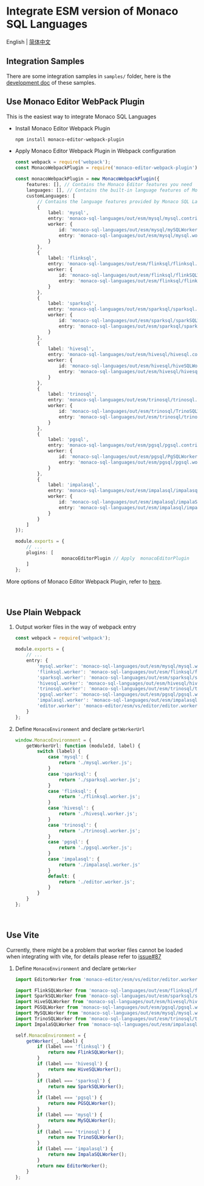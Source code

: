 # Integrate ESM version of Monaco SQL Languages

English | [简体中文](./integrate-esm.zh-CN.md)

## Integration Samples
There are some integration samples in `samples/` folder, here is the [development doc](../samples/README.md) of these samples.


## Use Monaco Editor WebPack Plugin
This is the easiest way to integrate Monaco SQL Languages

-   Install Monaco Editor Webpack Plugin

    ```bash
    npm install monaco-editor-webpack-plugin
    ```

-   Apply Monaco Editor Webpack Plugin in Webpack configuration

    ```typescript
    const webpack = require('webpack');
    const MonacoWebpackPlugin = require('monaco-editor-webpack-plugin');

    const monacoWebpackPlugin = new MonacoWebpackPlugin({
        features: [], // Contains the Monaco Editor features you need
        languages: [], // Contains the built-in language features of Monaco Editor you need
        customLanguages: [
            // Contains the language features provided by Monaco SQL Languages
            {
                label: 'mysql',
                entry: 'monaco-sql-languages/out/esm/mysql/mysql.contribution',
                worker: {
                    id: 'monaco-sql-languages/out/esm/mysql/mySQLWorker',
                    entry: 'monaco-sql-languages/out/esm/mysql/mysql.worker'
                }
            },
            {
                label: 'flinksql',
                entry: 'monaco-sql-languages/out/esm/flinksql/flinksql.contribution',
                worker: {
                    id: 'monaco-sql-languages/out/esm/flinksql/flinkSQLWorker',
                    entry: 'monaco-sql-languages/out/esm/flinksql/flinksql.worker'
                }
            },
            {
                label: 'sparksql',
                entry: 'monaco-sql-languages/out/esm/sparksql/sparksql.contribution',
                worker: {
                    id: 'monaco-sql-languages/out/esm/sparksql/sparkSQLWorker',
                    entry: 'monaco-sql-languages/out/esm/sparksql/sparksql.worker'
                }
            },
            {
                label: 'hivesql',
                entry: 'monaco-sql-languages/out/esm/hivesql/hivesql.contribution',
                worker: {
                    id: 'monaco-sql-languages/out/esm/hivesql/hiveSQLWorker',
                    entry: 'monaco-sql-languages/out/esm/hivesql/hivesql.worker'
                }
            },
            {
                label: 'trinosql',
                entry: 'monaco-sql-languages/out/esm/trinosql/trinosql.contribution',
                worker: {
                    id: 'monaco-sql-languages/out/esm/trinosql/TrinoSQLWorker',
                    entry: 'monaco-sql-languages/out/esm/trinosql/trinosql.worker'
                }
            },
            {
                label: 'pgsql',
                entry: 'monaco-sql-languages/out/esm/pgsql/pgsql.contribution',
                worker: {
                    id: 'monaco-sql-languages/out/esm/pgsql/PgSQLWorker',
                    entry: 'monaco-sql-languages/out/esm/pgsql/pgsql.worker'
                }
            },
            {
                label: 'impalasql',
                entry: 'monaco-sql-languages/out/esm/impalasql/impalasql.contribution',
                worker: {
                    id: 'monaco-sql-languages/out/esm/impalasql/impalaSQLWorker',
                    entry: 'monaco-sql-languages/out/esm/impalasql/impalasql.worker'
                }
            }
        ]
    });

    module.exports = {
        // ...
        plugins: [
			         monacoEditorPlugin // Apply  monacoEditorPlugin
        ]
    };
    ```

More options of Monaco Editor Webpack Plugin, refer to [here](https://github.com/microsoft/monaco-editor/tree/main/webpack-plugin#options).

<br/>

## Use Plain Webpack

1. Output worker files in the way of webpack entry

    ```typescript
    const webpack = require('webpack');

    module.exports = {
        // ...
        entry: {
            'mysql.worker': 'monaco-sql-languages/out/esm/mysql/mysql.worker.js',
            'flinksql.worker': 'monaco-sql-languages/out/esm/flinksql/flinksql.worker.js',
            'sparksql.worker': 'monaco-sql-languages/out/esm/sparksql/sparksql.worker.js',
            'hivesql.worker': 'monaco-sql-languages/out/esm/hivesql/hivesql.worker.js',
            'trinosql.worker': 'monaco-sql-languages/out/esm/trinosql/trinosql.worker.js',
            'pgsql.worker': 'monaco-sql-languages/out/esm/pgsql/pgsql.worker.js',
            'impalasql.worker': 'monaco-sql-languages/out/esm/impalasql/impalasql.worker.js',
            'editor.worker': 'monaco-editor/esm/vs/editor/editor.worker.js',
        }
    };
    ```

2. Define `MonacoEnvironment` and declare `getWorkerUrl`

    ```typescript
    window.MonacoEnvironment = {
        getWorkerUrl: function (moduleId, label) {
            switch (label) {
                case 'mysql': {
                    return './mysql.worker.js';
                }
                case 'sparksql': {
                    return './sparksql.worker.js';
                }
                case 'flinksql': {
                    return './flinksql.worker.js';
                }
                case 'hivesql': {
                    return './hivesql.worker.js';
                }
                case 'trinosql': {
                    return './trinosql.worker.js';
                }
                case 'pgsql': {
                    return './pgsql.worker.js';
                }
                case 'impalasql': {
                    return './impalasql.worker.js'
                }
                default: {
                    return './editor.worker.js';
                }
            }
        }
    };
    ```

<br/>

## Use Vite
Currently, there might be a problem that worker files cannot be loaded when integrating with vite, for details please refer to [issue#87](https://github.com/DTStack/monaco-sql-languages/issues/87)


1. Define `MonacoEnvironment` and declare `getWorker`
    ```typescript
    import EditorWorker from 'monaco-editor/esm/vs/editor/editor.worker?worker';

    import FlinkSQLWorker from 'monaco-sql-languages/out/esm/flinksql/flinksql.worker?worker';
    import SparkSQLWorker from 'monaco-sql-languages/out/esm/sparksql/sparksql.worker?worker';
    import HiveSQLWorker from 'monaco-sql-languages/out/esm/hivesql/hivesql.worker?worker';
    import PGSQLWorker from 'monaco-sql-languages/out/esm/pgsql/pgsql.worker?worker';
    import MySQLWorker from 'monaco-sql-languages/out/esm/mysql/mysql.worker?worker';
    import TrinoSQLWorker from 'monaco-sql-languages/out/esm/trinosql/trinosql.worker?worker';
    import ImpalaSQLWorker from 'monaco-sql-languages/out/esm/impalasql/impalasql.worker?worker';

    self.MonacoEnvironment = {
        getWorker(_, label) {
            if (label === 'flinksql') {
                return new FlinkSQLWorker();
            }
            if (label === 'hivesql') {
                return new HiveSQLWorker();
            }
            if (label === 'sparksql') {
                return new SparkSQLWorker();
            }
            if (label === 'pgsql') {
                return new PGSQLWorker();
            }
            if (label === 'mysql') {
                return new MySQLWorker();
            }
            if (label === 'trinosql') {
                return new TrinoSQLWorker();
            }
            if (label === 'impalasql') {
                return new ImpalaSQLWorker();
            }
            return new EditorWorker();
        }
    };
    ```
